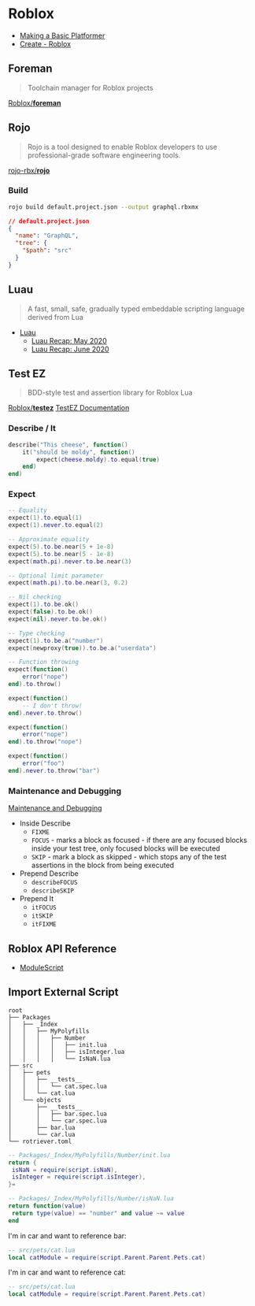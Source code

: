 # Roblox

* [Making a Basic Platformer](https://developer.roblox.com/en-us/articles/Creating-Your-First-Game)
* [Create - Roblox](https://www.roblox.com/create)


## Foreman

> Toolchain manager for Roblox projects

[Roblox/**foreman**](https://github.com/Roblox/foreman)


## Rojo

> Rojo is a tool designed to enable Roblox developers to use professional-grade software engineering tools.

[rojo-rbx/**rojo**](https://github.com/rojo-rbx/rojo)

### Build

```bash
rojo build default.project.json --output graphql.rbxmx
```

```json
// default.project.json
{
  "name": "GraphQL",
  "tree": {
    "$path": "src"
  }
}
```


## Luau

> A fast, small, safe, gradually typed embeddable scripting language derived from Lua

* [Luau](https://roblox.github.io/luau/)
  * [Luau Recap: May 2020](https://devforum.roblox.com/t/luau-recap-may-2020/581996)
  * [Luau Recap: June 2020](https://devforum.roblox.com/t/luau-recap-june-2020/632346)




## Test EZ


> BDD-style test and assertion library for Roblox Lua

[Roblox/**testez**](https://github.com/roblox/testez)
[TestEZ Documentation](https://roblox.github.io/testez/api-reference/#expect)

### Describe / It

```lua
describe("This cheese", function()
    it("should be moldy", function()
        expect(cheese.moldy).to.equal(true)
    end)
end)
```

### Expect

```lua
-- Equality
expect(1).to.equal(1)
expect(1).never.to.equal(2)

-- Approximate equality
expect(5).to.be.near(5 + 1e-8)
expect(5).to.be.near(5 - 1e-8)
expect(math.pi).never.to.be.near(3)

-- Optional limit parameter
expect(math.pi).to.be.near(3, 0.2)

-- Nil checking
expect(1).to.be.ok()
expect(false).to.be.ok()
expect(nil).never.to.be.ok()

-- Type checking
expect(1).to.be.a("number")
expect(newproxy(true)).to.be.a("userdata")

-- Function throwing
expect(function()
    error("nope")
end).to.throw()

expect(function()
    -- I don't throw!
end).never.to.throw()

expect(function()
    error("nope")
end).to.throw("nope")

expect(function()
    error("foo")
end).never.to.throw("bar")
```

### Maintenance and Debugging

[Maintenance and Debugging](https://roblox.github.io/testez/api-reference/#maintenance-and-debugging)

* Inside Describe
  * `FIXME`
  * `FOCUS` - marks a block as focused - if there are any focused blocks inside your test tree, only focused blocks will be executed
  * `SKIP` - mark a block as skipped - which stops any of the test assertions in the block from being executed
* Prepend Describe
  * `describeFOCUS`
  * `describeSKIP`
* Prepend It
  * `itFOCUS`
  * `itSKIP`
  * `itFIXME`


## Roblox API Reference

* [ModuleScript](https://developer.roblox.com/en-us/api-reference/class/ModuleScript)

## Import External Script


```none
root
├── Packages
│   ├── _Index
│   │   ├── MyPolyfills
│   │   │   ├── Number
│   │   │   │   ├── init.lua
│   │   │   │   ├── isInteger.lua
│   │   │   │   └── IsNaN.lua
├── src
│   ├── pets
│   │   ├── __tests__
│   │   │   └── cat.spec.lua
│   │   └── cat.lua
│   └── objects
│       ├── __tests__
│       │   ├── bar.spec.lua
│       │   └── car.spec.lua
│       ├── bar.lua
│       └── car.lua
└── rotriever.toml
```


```lua
-- Packages/_Index/MyPolyfills/Number/init.lua
return {
 isNaN = require(script.isNaN),
 isInteger = require(script.isInteger),
}=
```

```lua
-- Packages/_Index/MyPolyfills/Number/isNaN.lua
return function(value)
 return type(value) == "number" and value ~= value
end
```


I'm in car and want to reference bar:

```lua
-- src/pets/cat.lua
local catModule = require(script.Parent.Parent.Pets.cat)
```

I'm in car and want to reference cat:

```lua
-- src/pets/cat.lua
local catModule = require(script.Parent.Parent.Pets.cat)
```
